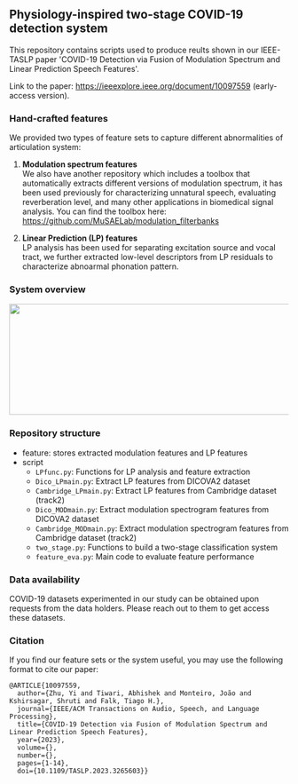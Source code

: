 ## Physiology-inspired two-stage COVID-19 detection system
This repository contains scripts used to produce reults shown in our IEEE-TASLP paper 'COVID-19 Detection via Fusion of Modulation Spectrum and Linear Prediction Speech Features'.

Link to the paper: https://ieeexplore.ieee.org/document/10097559 (early-access version).

### Hand-crafted features
We provided two types of feature sets to capture different abnormalities of articulation system: <br />
1. **Modulation spectrum features** <br />
We also have another repository which includes a toolbox that automatically extracts different versions of modulation spectrum, it has been used previously for characterizing unnatural speech, evaluating reverberation level, and many other applications in biomedical signal analysis. You can find the toolbox here: <https://github.com/MuSAELab/modulation_filterbanks>

2. **Linear Prediction (LP) features** <br />
LP analysis has been used for separating excitation source and vocal tract, we further extracted low-level descriptors from LP residuals to characterize abnoarmal phonation pattern.

### System overview
<img src="https://user-images.githubusercontent.com/48067384/230748724-df1abe7f-e93f-4291-aff1-ed16d7e2175b.jpg" width="600" height="200">

### Repository structure
- feature: stores extracted modulation features and LP features <br />
- script <br />
   - ```LPfunc.py```: Functions for LP analysis and feature extraction <br />
   - ```Dico_LPmain.py```: Extract LP features from DICOVA2 dataset <br />
   - ```Cambridge_LPmain.py```: Extract LP features from Cambridge dataset (track2) <br />
   - ```Dico_MODmain.py```: Extract modulation spectrogram features from DICOVA2 dataset <br />
   - ```Cambridge_MODmain.py```: Extract modulation spectrogram features from Cambridge dataset (track2) <br />
   - ```two_stage.py```: Functions to build a two-stage classification system <br />
   - ```feature_eva.py```: Main code to evaluate feature performance <br />

### Data availability
COVID-19 datasets experimented in our study can be obtained upon requests from the data holders. Please reach out to them to get access these datasets.

### Citation
If you find our feature sets or the system useful, you may use the following format to cite our paper:
```
@ARTICLE{10097559,
  author={Zhu, Yi and Tiwari, Abhishek and Monteiro, João and Kshirsagar, Shruti and Falk, Tiago H.},
  journal={IEEE/ACM Transactions on Audio, Speech, and Language Processing}, 
  title={COVID-19 Detection via Fusion of Modulation Spectrum and Linear Prediction Speech Features}, 
  year={2023},
  volume={},
  number={},
  pages={1-14},
  doi={10.1109/TASLP.2023.3265603}}
  ```
